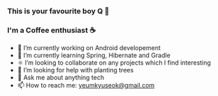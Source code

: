 ### This is your favourite boy Q 👋
### I'm a Coffee enthusiast ☕️
- 🔭 I’m currently working on Android developement 
- 🌱 I’m currently learning Spring, Hibernate and Gradle
- ⚛ I’m looking to collaborate on any projects which I find interesting
- 🤝 I’m looking for help with planting trees
- 💬 Ask me about anything tech
- 📫 How to reach me: yeumkyuseok@gmail.com

<!--
**yeumkyuseok/yeumkyuseok** is a ✨ _special_ ✨ repository because its `README.md` (this file) appears on your GitHub profile.

Here are some ideas to get you started:

- 🔭 I’m currently working on ...
- 🌱 I’m currently learning ...
- 👯 I’m looking to collaborate on ...
- 🤔 I’m looking for help with ...
- 💬 Ask me about ...
- 📫 How to reach me: ...
- 😄 Pronouns: ...
- ⚡ Fun fact: ...
-->
